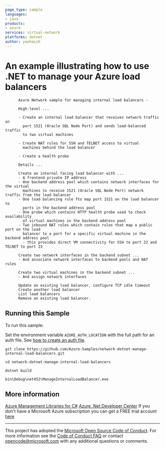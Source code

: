 ```yaml
---
page_type: sample
languages:
- java
products:
- azure
services: virtual-network
platforms: dotnet
author: yaohaizh
---
```


# An example illustrating how to use .NET to manage your Azure load balancers #

          Azure Network sample for managing internal load balancers -
         
          High-level ...
         
          - Create an internal load balancer that receives network traffic on
            port 1521 (Oracle SQL Node Port) and sends load-balanced traffic
            to two virtual machines
         
          - Create NAT rules for SSH and TELNET access to virtual
            machines behind the load balancer
         
          - Create a health probe
         
          Details ...
         
          Create an internal facing load balancer with ...
          - A frontend private IP address
          - One backend address pool which contains network interfaces for the virtual
            machines to receive 1521 (Oracle SQL Node Port) network traffic from the load balancer
          - One load balancing rule fto map port 1521 on the load balancer to
            ports in the backend address pool
          - One probe which contains HTTP health probe used to check availability
            of virtual machines in the backend address pool
          - Two inbound NAT rules which contain rules that map a public port on the load
            balancer to a port for a specific virtual machine in the backend address pool
            - this provides direct VM connectivity for SSH to port 22 and TELNET to port 23
         
          Create two network interfaces in the backend subnet ...
          - And associate network interfaces to backend pools and NAT rules
         
          Create two virtual machines in the backend subnet ...
          - And assign network interfaces
         
          Update an existing load balancer, configure TCP idle timeout
          Create another load balancer
          List load balancers
          Remove an existing load balancer.


## Running this Sample ##

To run this sample:

Set the environment variable `AZURE_AUTH_LOCATION` with the full path for an auth file. See [how to create an auth file](https://github.com/Azure/azure-libraries-for-net/blob/master/AUTH.md).

    git clone https://github.com/Azure-Samples/network-dotnet-manage-internal-load-balancers.git

    cd network-dotnet-manage-internal-load-balancers

    dotnet build

    bin\Debug\net452\ManageInternalLoadBalancer.exe

## More information ##

[Azure Management Libraries for C#](https://github.com/Azure/azure-sdk-for-net/tree/Fluent)
[Azure .Net Developer Center](https://azure.microsoft.com/en-us/develop/net/)
If you don't have a Microsoft Azure subscription you can get a FREE trial account [here](http://go.microsoft.com/fwlink/?LinkId=330212)

---

This project has adopted the [Microsoft Open Source Code of Conduct](https://opensource.microsoft.com/codeofconduct/). For more information see the [Code of Conduct FAQ](https://opensource.microsoft.com/codeofconduct/faq/) or contact [opencode@microsoft.com](mailto:opencode@microsoft.com) with any additional questions or comments.